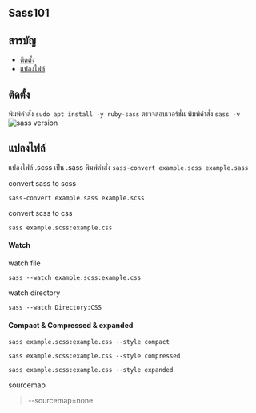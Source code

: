 ## Sass101

## สารบัญ
- [ติดตั้ง](#ติดตั้ง)
- [แปลงไฟล์](#แปลงไฟล์)

## ติดตั้ง
พิมพ์คำสั่ง `sudo apt install -y ruby-sass`
ตรวจสอบเวอร์ชั่น พิมพ์คำสั่ง `sass -v`
![sass version](https://github.com/yuttasakcom/sass101/blob/master/img/sass_version.png)

## แปลงไฟล์
แปลงไฟล์ .scss เป็น .sass พิมพ์คำสั่ง `sass-convert example.scss example.sass`


convert sass to scss
```
sass-convert example.sass example.scss
```

convert scss to css
```
sass example.scss:example.css
```

#### Watch
watch file
```
sass --watch example.scss:example.css
```
watch directory
```
sass --watch Directory:CSS
```

#### Compact & Compressed & expanded
```
sass example.scss:example.css --style compact
```
```
sass example.scss:example.css --style compressed
```
```
sass example.scss:example.css --style expanded
```

sourcemap
> --sourcemap=none